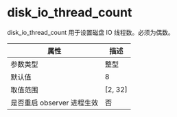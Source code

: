 disk_io_thread_count 
=========================================

disk_io_thread_count 用于设置磁盘 IO 线程数。必须为偶数。


|      **属性**      |  **描述**   |
|------------------|-----------|
| 参数类型             | 整型        |
| 默认值              | 8         |
| 取值范围             | \[2, 32\] |
| 是否重启 observer 进程生效 | 否         |


